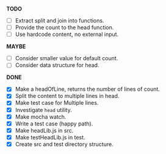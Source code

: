**TODO**

- [ ] Extract split and join into functions.
- [ ] Provide the count to the head function.
- [ ] Use hardcode content, no external input.

**MAYBE**

- [ ] Consider smaller value for default count.
- [ ] Consider data structure for head.

**DONE**

- [x] Make a headOfLine, returns the number of lines of count.
 - [x] Split the content to multiple lines in head.
- [x] Make test case for Multiple lines.
- [x] Investigate `head` utility.
- [x] Make mocha watch.
- [x] Write a test case (happy path).
- [x] Make headLib.js in src.
- [x] Make testHeadLib.js in test.
- [x] Create src and test directory structure.
